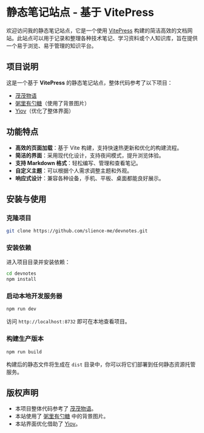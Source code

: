 # 静态笔记站点 - 基于 VitePress

欢迎访问我的静态笔记站点，它是一个使用 [VitePress](https://vitepress.vuejs.org/) 构建的简洁高效的文档网站。此站点可以用于记录和整理各种技术笔记、学习资料或个人知识库，旨在提供一个易于浏览、易于管理的知识平台。

## 项目说明

这是一个基于 **VitePress** 的静态笔记站点，整体代码参考了以下项目：
- [茂茂物语](https://github.com/maomao1996)
- [粥里有勺糖](https://github.com/ATQQ/sugar-blog)（使用了背景图片）
- [Yiov](https://github.com/Yiov/vitepress-doc)（优化了整体界面）

## 功能特点

- **高效的页面加载**：基于 Vite 构建，支持快速热更新和优化的构建流程。
- **简洁的界面**：采用现代化设计，支持夜间模式，提升浏览体验。
- **支持 Markdown 格式**：轻松编写、管理和查看笔记。
- **自定义主题**：可以根据个人需求调整主题和外观。
- **响应式设计**：兼容各种设备，手机、平板、桌面都能良好展示。

## 安装与使用

### 克隆项目

```bash
git clone https://github.com/slience-me/devnotes.git
```

### 安装依赖

进入项目目录并安装依赖：

```bash
cd devnotes
npm install
```

### 启动本地开发服务器

```bash
npm run dev
```

访问 `http://localhost:8732` 即可在本地查看项目。

### 构建生产版本

```bash
npm run build
```

构建后的静态文件将生成在 `dist` 目录中，你可以将它们部署到任何静态资源托管服务。

## 版权声明

- 本项目整体代码参考了 [茂茂物语](https://github.com/maomao1996)。
- 本站使用了 [粥里有勺糖](https://github.com/ATQQ/sugar-blog) 中的背景图片。
- 本站界面优化借助了 [Yiov](https://github.com/Yiov/vitepress-doc)。
